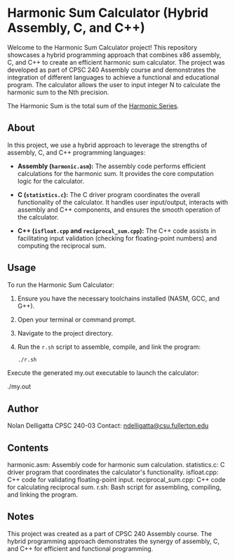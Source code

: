 # Harmonic Sum Calculator (Hybrid Assembly, C, and C++)

Welcome to the Harmonic Sum Calculator project! This repository showcases a hybrid programming approach that combines x86 assembly, C, and C++ to create an efficient harmonic sum calculator. The project was developed as part of CPSC 240 Assembly course and demonstrates the integration of different languages to achieve a functional and educational program. The calculator allows the user to input integer N to calculate the harmonic sum to the Nth precision. 

The Harmonic Sum is the total sum of the [Harmonic Series](https://en.wikipedia.org/wiki/Harmonic_series_(mathematics)).

## About

In this project, we use a hybrid approach to leverage the strengths of assembly, C, and C++ programming languages:

- **Assembly (`harmonic.asm`):** The assembly code performs efficient calculations for the harmonic sum. It provides the core computation logic for the calculator.

- **C (`statistics.c`):** The C driver program coordinates the overall functionality of the calculator. It handles user input/output, interacts with assembly and C++ components, and ensures the smooth operation of the calculator.

- **C++ (`isfloat.cpp` and `reciprocal_sum.cpp`):** The C++ code assists in facilitating input validation (checking for floating-point numbers) and computing the reciprocal sum.

## Usage

To run the Harmonic Sum Calculator:

1. Ensure you have the necessary toolchains installed (NASM, GCC, and G++).
2. Open your terminal or command prompt.
3. Navigate to the project directory.
4. Run the `r.sh` script to assemble, compile, and link the program:

   ```bash
   ./r.sh
Execute the generated my.out executable to launch the calculator:

./my.out

## Author
Nolan Delligatta
CPSC 240-03
Contact: ndelligatta@csu.fullerton.edu

## Contents
harmonic.asm: Assembly code for harmonic sum calculation.
statistics.c: C driver program that coordinates the calculator's functionality.
isfloat.cpp: C++ code for validating floating-point input.
reciprocal_sum.cpp: C++ code for calculating reciprocal sum.
r.sh: Bash script for assembling, compiling, and linking the program.

## Notes
This project was created as a part of CPSC 240 Assembly course.
The hybrid programming approach demonstrates the synergy of assembly, C, and C++ for efficient and functional programming.

